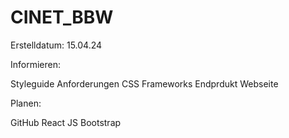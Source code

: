# CINET_BBW

Erstelldatum: 15.04.24


Informieren:

Styleguide
Anforderungen
CSS Frameworks
Endprdukt Webseite


Planen:

GitHub 
React JS
Bootstrap 

